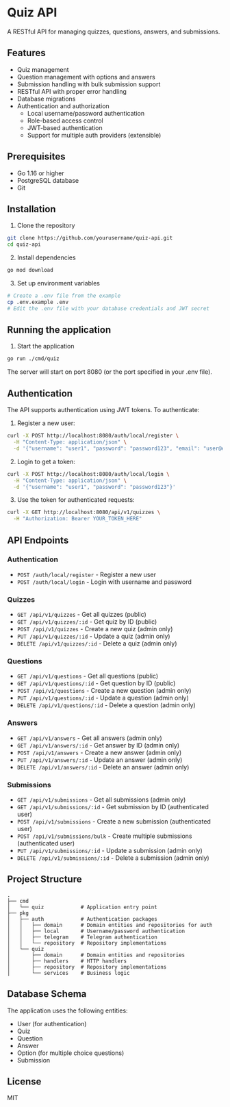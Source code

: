 # Quiz API

A RESTful API for managing quizzes, questions, answers, and submissions.

## Features

- Quiz management
- Question management with options and answers
- Submission handling with bulk submission support
- RESTful API with proper error handling
- Database migrations
- Authentication and authorization
  - Local username/password authentication
  - Role-based access control
  - JWT-based authentication
  - Support for multiple auth providers (extensible)

## Prerequisites

- Go 1.16 or higher
- PostgreSQL database
- Git

## Installation

1. Clone the repository
```bash
git clone https://github.com/yourusername/quiz-api.git
cd quiz-api
```

2. Install dependencies
```bash
go mod download
```

3. Set up environment variables
```bash
# Create a .env file from the example
cp .env.example .env
# Edit the .env file with your database credentials and JWT secret
```

## Running the application

1. Start the application
```bash
go run ./cmd/quiz
```

The server will start on port 8080 (or the port specified in your .env file).

## Authentication

The API supports authentication using JWT tokens. To authenticate:

1. Register a new user:
```bash
curl -X POST http://localhost:8080/auth/local/register \
  -H "Content-Type: application/json" \
  -d '{"username": "user1", "password": "password123", "email": "user@example.com", "fullName": "User One"}'
```

2. Login to get a token:
```bash
curl -X POST http://localhost:8080/auth/local/login \
  -H "Content-Type: application/json" \
  -d '{"username": "user1", "password": "password123"}'
```

3. Use the token for authenticated requests:
```bash
curl -X GET http://localhost:8080/api/v1/quizzes \
  -H "Authorization: Bearer YOUR_TOKEN_HERE"
```

## API Endpoints

### Authentication
- `POST /auth/local/register` - Register a new user
- `POST /auth/local/login` - Login with username and password

### Quizzes
- `GET /api/v1/quizzes` - Get all quizzes (public)
- `GET /api/v1/quizzes/:id` - Get quiz by ID (public)
- `POST /api/v1/quizzes` - Create a new quiz (admin only)
- `PUT /api/v1/quizzes/:id` - Update a quiz (admin only)
- `DELETE /api/v1/quizzes/:id` - Delete a quiz (admin only)

### Questions
- `GET /api/v1/questions` - Get all questions (public)
- `GET /api/v1/questions/:id` - Get question by ID (public)
- `POST /api/v1/questions` - Create a new question (admin only)
- `PUT /api/v1/questions/:id` - Update a question (admin only)
- `DELETE /api/v1/questions/:id` - Delete a question (admin only)

### Answers
- `GET /api/v1/answers` - Get all answers (admin only)
- `GET /api/v1/answers/:id` - Get answer by ID (admin only)
- `POST /api/v1/answers` - Create a new answer (admin only)
- `PUT /api/v1/answers/:id` - Update an answer (admin only)
- `DELETE /api/v1/answers/:id` - Delete an answer (admin only)

### Submissions
- `GET /api/v1/submissions` - Get all submissions (admin only)
- `GET /api/v1/submissions/:id` - Get submission by ID (authenticated user)
- `POST /api/v1/submissions` - Create a new submission (authenticated user)
- `POST /api/v1/submissions/bulk` - Create multiple submissions (authenticated user)
- `PUT /api/v1/submissions/:id` - Update a submission (admin only)
- `DELETE /api/v1/submissions/:id` - Delete a submission (admin only)

## Project Structure

```
.
├── cmd
│   └── quiz            # Application entry point
├── pkg
│   ├── auth            # Authentication packages
│   │   ├── domain      # Domain entities and repositories for auth
│   │   ├── local       # Username/password authentication
│   │   ├── telegram    # Telegram authentication
│   │   └── repository  # Repository implementations
│   └── quiz
│       ├── domain      # Domain entities and repositories
│       ├── handlers    # HTTP handlers
│       ├── repository  # Repository implementations
│       └── services    # Business logic
```

## Database Schema

The application uses the following entities:
- User (for authentication)
- Quiz
- Question
- Answer
- Option (for multiple choice questions)
- Submission

## License

MIT 